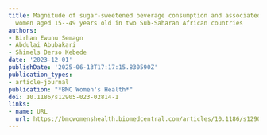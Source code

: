 ```yaml
---
title: Magnitude of sugar-sweetened beverage consumption and associated factors among
  women aged 15--49 years old in two Sub-Saharan African countries
authors:
- Birhan Ewunu Semagn
- Abdulai Abubakari
- Shimels Derso Kebede
date: '2023-12-01'
publishDate: '2025-06-13T17:17:15.830590Z'
publication_types:
- article-journal
publication: "*BMC Women's Health*"
doi: 10.1186/s12905-023-02814-1
links:
- name: URL
  url: https://bmcwomenshealth.biomedcentral.com/articles/10.1186/s12905-023-02814-1
---
```

